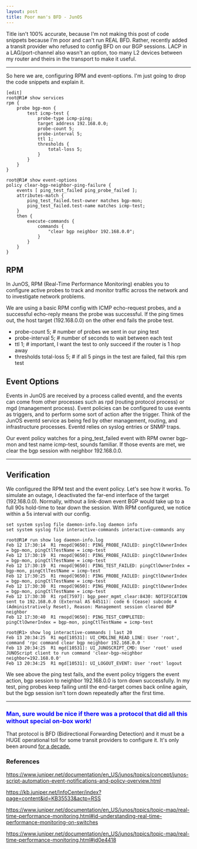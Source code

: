 ```yaml
---
layout: post
title: Poor man's BFD - JunOS
--- 
```


Title isn't 100% accurate, because I'm not making this post of code snippets because I'm poor and can't run REAL BFD. Rather, recently added a transit provider who refused to config BFD on our BGP sessions. LACP in a LAG/port-channel also wasn't an option, too many L2 devices between my router and theirs in the transport to make it useful. 

---

So here we are, configuring RPM and event-options. I'm just going to drop the code snippets and explain it. 

```
[edit]
root@R1# show services 
rpm {
    probe bgp-mon {
        test icmp-test {
            probe-type icmp-ping;
            target address 192.168.0.0;
            probe-count 5;
            probe-interval 5;
            ttl 1;
            thresholds {
                total-loss 5;
            }
        }
    }
}

root@R1# show event-options 
policy clear-bgp-neighbor-ping-failure {
    events [ ping_test_failed ping_probe_failed ];
    attributes-match {
        ping_test_failed.test-owner matches bgp-mon;
        ping_test_failed.test-name matches icmp-test;
    }
    then {
        execute-commands {
            commands {
                "clear bgp neighbor 192.168.0.0";
            }
        }
    }
}
```

## RPM 
In JunOS, RPM (Real-Time Performance Monitoring) enables you to configure active probes to track and monitor traffic across the network and to investigate network problems.

We are using a basic RPM config with ICMP echo-request probes, and a successful echo-reply means the probe was successful. If the ping times out, the host target (192.168.0.0) on the other end fails the probe test. 

* probe-count 5;           # number of probes we sent in our ping test 
* probe-interval 5;        # number of seconds to wait between each test 
* ttl 1;                   # important, I want the test to only succeed if the router is 1 hop away
* thresholds total-loss 5; # if all 5 pings in the test are failed, fail this rpm test

## Event Options 
Events in JunOS are received by a process called eventd, and the events can come from other processes such as rpd (routing protocol process) or mgd (management process). Event policies can be configured to use events as triggers, and to perform some sort of action after the trigger. Think of the JunOS eventd service as being fed by other management, routing, and infrastructure processes. Eventd relies on syslog entries or SNMP traps. 

Our event policy watches for a ping_test_failed event with RPM owner bgp-mon and test name icmp-test, sounds familiar. If those events are met, we clear the bgp session with neighbor 192.168.0.0. 

---

## Verification 
We configured the RPM test and the event policy. Let's see how it works. To simulate an outage, I deactivated the far-end interface of the target (192.168.0.0). Normally, without a link-down event BGP would take up to a full 90s hold-time to tear down the session. With RPM configured, we notice within a 5s interval with our config. 

```
set system syslog file daemon-info.log daemon info
set system syslog file interactive-commands interactive-commands any
```

```
root@R1# run show log daemon-info.log 
Feb 12 17:30:14  R1 rmopd[9650]: PING_PROBE_FAILED: pingCtlOwnerIndex = bgp-mon, pingCtlTestName = icmp-test
Feb 12 17:30:19  R1 rmopd[9650]: PING_PROBE_FAILED: pingCtlOwnerIndex = bgp-mon, pingCtlTestName = icmp-test
Feb 12 17:30:19  R1 rmopd[9650]: PING_TEST_FAILED: pingCtlOwnerIndex = bgp-mon, pingCtlTestName = icmp-test
Feb 12 17:30:25  R1 rmopd[9650]: PING_PROBE_FAILED: pingCtlOwnerIndex = bgp-mon, pingCtlTestName = icmp-test
Feb 12 17:30:30  R1 rmopd[9650]: PING_PROBE_FAILED: pingCtlOwnerIndex = bgp-mon, pingCtlTestName = icmp-test
Feb 12 17:30:30  R1 rpd[7597]: bgp_peer_mgmt_clear:8430: NOTIFICATION sent to 192.168.0.0 (External AS 64511): code 6 (Cease) subcode 4 (Administratively Reset), Reason: Management session cleared BGP neighbor
Feb 12 17:30:40  R1 rmopd[9650]: PING_TEST_COMPLETED: pingCtlOwnerIndex = bgp-mon, pingCtlTestName = icmp-test
```

```
root@R1> show log interactive-commands | last 20
Feb 13 20:34:25  R1 mgd[10531]: UI_CMDLINE_READ_LINE: User 'root', command 'rpc command clear bgp neighbor 192.168.0.0 '
Feb 13 20:34:25  R1 mgd[10531]: UI_JUNOSCRIPT_CMD: User 'root' used JUNOScript client to run command 'clear-bgp-neighbor neighbor=192.168.0.0'
Feb 13 20:34:25  R1 mgd[10531]: UI_LOGOUT_EVENT: User 'root' logout
```

We see above the ping test fails, and the event policy triggers the event action, bgp session to neighbor 192.168.0.0 is torn down successfully. In my test, ping probes keep failing until the end-target comes back online again, but the bgp session isn't torn down repeatedly after the first time. 

---

### <span style="color:blue">Man, sure would be nice if there was a protocol that did all this without special on-box work! </span>
That protocol is BFD (Bidirectional Forwarding Detection) and it must be a HUGE operational toll for some transit providers to configure it. It's only been around <a href="https://tools.ietf.org/html/rfc5880" target="_blank">for a decade.</a>

### References
<a href="https://www.juniper.net/documentation/en_US/junos/topics/concept/junos-script-automation-event-notifications-and-policy-overview.html
" target="_blank">https://www.juniper.net/documentation/en_US/junos/topics/concept/junos-script-automation-event-notifications-and-policy-overview.html</a>

<a href="https://kb.juniper.net/InfoCenter/index?page=content&id=KB35533&actp=RSS" target="_blank">https://kb.juniper.net/InfoCenter/index?page=content&id=KB35533&actp=RSS</a>

<a href="https://www.juniper.net/documentation/en_US/junos/topics/topic-map/real-time-performance-monitoring.html#id-understanding-real-time-performance-monitoring-on-switches
" target="_blank">https://www.juniper.net/documentation/en_US/junos/topics/topic-map/real-time-performance-monitoring.html#id-understanding-real-time-performance-monitoring-on-switches</a>

<a href="https://www.juniper.net/documentation/en_US/junos/topics/topic-map/real-time-performance-monitoring.html#jd0e4418" target="_blank">https://www.juniper.net/documentation/en_US/junos/topics/topic-map/real-time-performance-monitoring.html#jd0e4418</a>